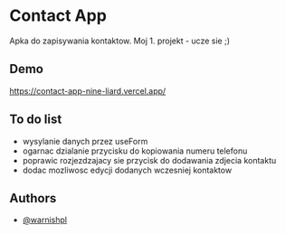 
# Contact App
Apka do zapisywania kontaktow. Moj 1. projekt - ucze sie ;)

## Demo
https://contact-app-nine-liard.vercel.app/

## To do list
- wysylanie danych przez useForm
- ogarnac dzialanie przycisku do kopiowania numeru telefonu
- poprawic rozjezdzajacy sie przycisk do dodawania zdjecia kontaktu
- dodac mozliwosc edycji dodanych wczesniej kontaktow

## Authors
- [@warnishpl](https://www.github.com/warnishpl)
